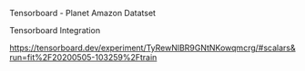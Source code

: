 Tensorboard - Planet Amazon Datatset

Tensorboard Integration

https://tensorboard.dev/experiment/TyRewNlBR9GNtNKowqmcrg/#scalars&run=fit%2F20200505-103259%2Ftrain

